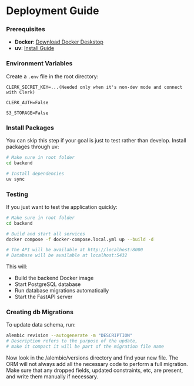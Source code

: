 # Deployment Guide

### Prerequisites

- **Docker**: [Download Docker Deskstop](https://www.docker.com/products/docker-desktop/)
- **uv**: [Install Guide](https://docs.astral.sh/uv/getting-started/installation/)

### Environment Variables

Create a `.env` file in the root directory:

```env
CLERK_SECRET_KEY=...(Needed only when it's non-dev mode and connect with Clerk)

CLERK_AUTH=False

S3_STORAGE=False
```

### Install Packages

You can skip this step if your goal is just to test rather than develop.
Install packages through uv:

```bash
# Make sure in root folder
cd backend

# Install dependencies
uv sync
```

### Testing

If you just want to test the application quickly:

```bash
# Make sure in root folder
cd backend

# Build and start all services
docker compose -f docker-compose.local.yml up --build -d

# The API will be available at http://localhost:8000
# Database will be available at localhost:5432
```

This will:

- Build the backend Docker image
- Start PostgreSQL database
- Run database migrations automatically
- Start the FastAPI server

### Creating db Migrations

To update data schema, run:

```bash
alembic revision --autogenerate -m "DESCRIPTION"
# Description refers to the purpose of the update,
# make it compact it will be part of the migration file name

```

Now look in the /alembic/versions directory and find your new file. The ORM will not always add all the necessary code to perform a full migration. Make sure that any dropped fields, updated constraints, etc, are present, and write them manually if necessary.
